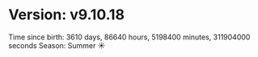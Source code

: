 # Version: v9.10.18
Time since birth: 3610 days, 86640 hours, 5198400 minutes, 311904000 seconds
Season: Summer ☀️
